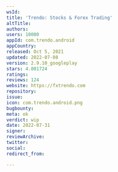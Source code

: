 ```yaml
---
wsId: 
title: 'Trendo: Stocks & Forex Trading'
altTitle: 
authors: 
users: 10000
appId: com.trendo.android
appCountry: 
released: Oct 5, 2021
updated: 2022-07-08
version: 2.9.10_googleplay
stars: 4.801724
ratings: 
reviews: 124
website: https://fxtrendo.com
repository: 
issue: 
icon: com.trendo.android.png
bugbounty: 
meta: ok
verdict: wip
date: 2022-07-31
signer: 
reviewArchive: 
twitter: 
social: 
redirect_from: 

---
```


